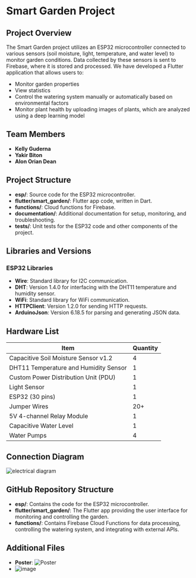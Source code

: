 # Smart Garden Project

## Project Overview

The Smart Garden project utilizes an ESP32 microcontroller connected to various sensors (soil moisture, light, temperature, and water level) to monitor garden conditions. Data collected by these sensors is sent to Firebase, where it is stored and processed. We have developed a Flutter application that allows users to:

- Monitor garden properties
- View statistics
- Control the watering system manually or automatically based on environmental factors
- Monitor plant health by uploading images of plants, which are analyzed using a deep learning model

## Team Members

- **Kelly Guderna**
- **Yakir Biton**
- **Alon Orian Dean**

## Project Structure

- **esp/**: Source code for the ESP32 microcontroller.
- **flutter/smart_garden/**: Flutter app code, written in Dart.
- **functions/**: Cloud functions for Firebase.
- **documentation/**: Additional documentation for setup, monitoring, and troubleshooting.
- **tests/**: Unit tests for the ESP32 code and other components of the project.

## Libraries and Versions

### ESP32 Libraries

- **Wire**: Standard library for I2C communication.
- **DHT**: Version 1.4.0 for interfacing with the DHT11 temperature and humidity sensor.
- **WiFi**: Standard library for WiFi communication.
- **HTTPClient**: Version 1.2.0 for sending HTTP requests.
- **ArduinoJson**: Version 6.18.5 for parsing and generating JSON data.

## Hardware List

| Item                                    | Quantity |
|-----------------------------------------|----------|
| Capacitive Soil Moisture Sensor v1.2    | 4        |
| DHT11 Temperature and Humidity Sensor   | 1        |
| Custom Power Distribution Unit (PDU)    | 1        |
| Light Sensor                             | 1        |
| ESP32 (30 pins)                         | 1        |
| Jumper Wires                            | 20+      |
| 5V 4-channel Relay Module                | 1        |
| Capacitive Water Level               | 1        |
| Water Pumps                             | 4        |

## Connection Diagram
![electrical diagram](https://github.com/user-attachments/assets/b3a0b57c-aa14-4a35-9b67-ce32c08bfb01)



## GitHub Repository Structure

- **esp/**: Contains the code for the ESP32 microcontroller.
- **flutter/smart_garden/**: The Flutter app providing the user interface for monitoring and controlling the garden.
- **functions/**: Contains Firebase Cloud Functions for data processing, controlling the watering system, and integrating with external APIs.

## Additional Files

- **Poster**: ![Poster](https://github.com/user-attachments/assets/a955e805-6278-41c9-8c50-790348a25ae5)
- ![image](https://github.com/user-attachments/assets/e6bcae2c-aad0-4df1-a17a-d646bebfecef)



